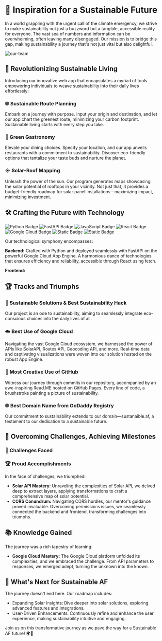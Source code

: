 # 🌿 **Inspiration for a Sustainable Future**

In a world grappling with the urgent call of the climate emergency, we strive to make sustainability not just a buzzword but a tangible, accessible reality for everyone. The vast sea of numbers and information can be overwhelming, often leaving many disengaged. Our mission is to bridge this gap, making sustainability a journey that's not just vital but also delightful.

![our-team](https://cdn.discordapp.com/attachments/1174831794986700891/1175664015096152114/IMG_1751.jpg?ex=656c0d6f&is=6559986f&hm=d2c601fac018d0f40d7fad5fe6478a5b5afba1d3ae3f27671c1d9173e65d6de9&)

## 🚀 **Revolutionizing Sustainable Living**

Introducing our innovative web app that encapsulates a myriad of tools empowering individuals to weave sustainability into their daily lives effortlessly:

### 🌐 **Sustainable Route Planning**
Embark on a journey with purpose. Input your origin and destination, and let our app chart the greenest route, minimizing your carbon footprint. Sustainable living starts with every step you take.

### 🍃 **Green Gastronomy**
Elevate your dining choices. Specify your location, and our app unveils restaurants with a commitment to sustainability. Discover eco-friendly options that tantalize your taste buds and nurture the planet.

### ☀️ **Solar-Roof Mapping**
Unleash the power of the sun. Our program generates maps showcasing the solar potential of rooftops in your vicinity. Not just that, it provides a budget-friendly roadmap for solar panel installations—maximizing impact, minimizing investment.

## 🛠️ **Crafting the Future with Technology**

![Python Badge](https://img.shields.io/badge/Python-blue?style=for-the-badge&logo=python&logoColor=white&color=%233776AB)
![FastAPI Badge](https://img.shields.io/badge/Fast%20API-blue?style=for-the-badge&logo=fastapi&logoColor=white&color=%23009688)
![JavaScript Badge](https://img.shields.io/badge/JavaScript-blue?style=for-the-badge&logo=javascript&logoColor=black&color=%23F7DF1E)
![React Badge](https://img.shields.io/badge/React-blue?style=for-the-badge&logo=react&logoColor=black&color=%2361DAFB)
![Google Cloud Badge](https://img.shields.io/badge/Google%20Cloud-blue?style=for-the-badge&logo=google%20cloud&logoColor=white&color=%234285F4)
![Static Badge](https://img.shields.io/badge/HTML-blue?style=for-the-badge&logo=html5&logoColor=white&color=%23E34F26)
![Static Badge](https://img.shields.io/badge/CSS-blue?style=for-the-badge&logo=css3&logoColor=white&color=%231572B6)

Our technological symphony encompasses:

**Backend:** Crafted with Python and deployed seamlessly with FastAPI on the powerful Google Cloud App Engine. A harmonious dance of technologies that ensures efficiency and reliability, accessible through React using fetch.

**Frontend:**

## 🏆 **Tracks and Triumphs**

### 🌱 **Sustainable Solutions & Best Sustainability Hack**
Our project is an ode to sustainability, aiming to seamlessly integrate eco-conscious choices into the daily lives of all.

### ☁️ **Best Use of Google Cloud**
Navigating the vast Google Cloud ecosystem, we harnessed the power of APIs like SolarAPI, Routes API, Geocoding API, and more. Real-time data and captivating visualizations were woven into our solution hosted on the robust App Engine.

### 🎨 **Most Creative Use of GitHub**
Witness our journey through commits in our repository, accompanied by an awe-inspiring Read.ME hosted on GitHub Pages. Every line of code, a brushstroke painting a picture of sustainability.

### 🌐 **Best Domain Name from GoDaddy Registry**
Our commitment to sustainability extends to our domain—sustanaible.af, a testament to our dedication to a sustainable future.

## 🚧 **Overcoming Challenges, Achieving Milestones**

### 🌌 **Challenges Faced**
<!-- Elaborate on the challenges faced during the hackathon -->

### 🏆 **Proud Accomplishments**
In the face of challenges, we triumphed:

- **Solar API Mastery:** Unraveling the complexities of Solar API, we delved deep to extract layers, applying transformations to craft a comprehensive map of solar potential.
- **CORS Conundrum:** Navigating CORS hurdles, our mentor's guidance proved invaluable. Overcoming permissions issues, we seamlessly connected the backend and frontend, transforming challenges into triumphs.

## 📚 **Knowledge Gained**

The journey was a rich tapestry of learning:

- **Google Cloud Mastery:** The Google Cloud platform unfolded its complexities, and we embraced the challenge. From API parameters to responses, we emerged adept, turning the unknown into the known.

## 🌟 **What's Next for Sustainable AF**

The journey doesn't end here. Our roadmap includes:

- Expanding Solar Insights: Dive deeper into solar solutions, exploring advanced features and integrations.
- User-Driven Enhancements: Continuously refine and enhance the user experience, making sustainability intuitive and engaging.

Join us on this transformative journey as we pave the way for a Sustainable AF future! 🌍💚
